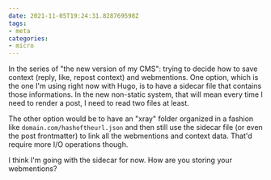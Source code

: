```yaml
---
date: 2021-11-05T19:24:31.828769598Z
tags:
- meta
categories:
- micro
---
```


In the series of "the new version of my CMS": trying to decide how to save context (reply, like, repost context) and webmentions. One option, which is the one I'm using right now with Hugo, is to have a sidecar file that contains those informations. In the new non-static system, that will mean every time I need to render a post, I need to read two files at least.

The other option would be to have an "xray" folder organized in a fashion like `domain.com/hashoftheurl.json` and then still use the sidecar file (or even the post frontmatter) to link all the webmentions and context data. That'd require more I/O operations though.

I think I'm going with the sidecar for now. How are you storing your webmentions?
